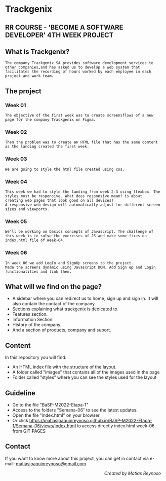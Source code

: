 # Trackgenix
## RR COURSE - 'BECOME A SOFTWARE DEVELOPER' 4TH WEEK PROJECT

## What is Trackgenix?
```
The company Trackgenix SA provides software development services to other companies,and has asked us to develop a web system that facilitates the recording of hours worked by each employee in each project and work team.
```
## The project
### Week 01
```
The objective of the first week was to create screensflows of a new page for the company Trackgenix on Figma.
```
### Week 02
```
Then the problem was to create an HTML file that has the same content as the landing created the first week.
```
### Week 03
```
We are going to style the html file created using css.
```
### Week 04
```
This week we had to style the landing from week 2-3 using flexbox. The styles must be responsive. What does responsive mean? is about creating web pages that look good on all devices!
A responsive web design will automatically adjust for different screen sizes and viewports.
```
### Week 05
```
We'll be working on basics concepts of Javascript. The challenge of this week is to solve the exercises of JS and make some fixes on index.html file of Week-04.
```
### Week 06
```
In week 06 we add LogIn and SignUp screens to the project.
Made the screens dynamic using Javascript DOM. Add Sign up and Login functionalities and link them.
```

## What will we find on the page?
- A sidebar where you can redirect us to home, sign up and sign in. It will also contain the contact of the company.
- Sections explaining what trackgenix is dedicated to.
- Features section.
- Information Section
- History of the company. 
- And a section of products, company and suport.

## Content
In this repository you will find:

- An HTML index file with the structure of the layout.
- A folder called "images" that contains all of the images used in the page
- Folder called "styles" where you can see the styles used for the layout

## Guideline
- Go to the file "BaSP-M2022-Etapa-1"
- Access to the folders "Semana-06" to see the latest updates.
- Open the file "index.html" on your browser
- Or click https://matiasjoaquinreynoso.github.io/BaSP-M2022-Etapa-1/Semana-06/views/index.html to access directly index.html week-06 from GIT PAGES
 
## Contact
If you want to know more about this project, you can get in contact via e-mail: matiasjoaquinreynoso@gmail.com
<p align="right"><i>Created by Matias Reynoso</i></p>
